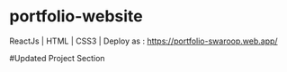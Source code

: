 # portfolio-website
ReactJs | HTML | CSS3 | Deploy as : https://portfolio-swaroop.web.app/

#Updated Project Section
